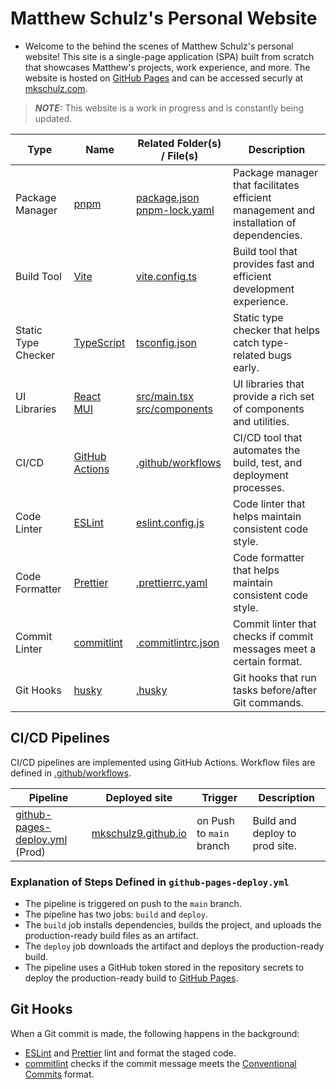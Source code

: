 # Matthew Schulz's Personal Website

- Welcome to the behind the scenes of Matthew Schulz's personal website! This
  site is a single-page application (SPA) built from scratch that showcases
  Matthew's projects, work experience, and more. The website is hosted on
  [GitHub Pages](https://pages.github.com/) and can be accessed securly at
  [mkschulz.com](https://mkschulz.com/).

> **_NOTE:_** This website is a work in progress and is constantly being
> updated.

| Type                | Name                                                               | Related Folder(s) / File(s)                                        | Description                                                                             |
| ------------------- | ------------------------------------------------------------------ | ------------------------------------------------------------------ | --------------------------------------------------------------------------------------- |
| Package Manager     | [pnpm](https://pnpm.io/)                                           | [package.json](package.json) <br> [pnpm-lock.yaml](pnpm-lock.yaml) | Package manager that facilitates efficient management and installation of dependencies. |
| Build Tool          | [Vite](https://vitejs.dev/)                                        | [vite.config.ts](vite.config.ts)                                   | Build tool that provides fast and efficient development experience.                     |
| Static Type Checker | [TypeScript](https://www.typescriptlang.org/)                      | [tsconfig.json](tsconfig.json)                                     | Static type checker that helps catch type-related bugs early.                           |
| UI Libraries        | [React](https://reactjs.org/) <br> [MUI](https://mui.com/)         | [src/main.tsx](src/main.tsx) <br> [src/components](src/components) | UI libraries that provide a rich set of components and utilities.                       |
| CI/CD               | [GitHub Actions](https://github.com/features/actions)              | [.github/workflows](.github/workflows)                             | CI/CD tool that automates the build, test, and deployment processes.                    |
| Code Linter         | [ESLint](https://eslint.org/)                                      | [eslint.config.js](eslint.config.js)                               | Code linter that helps maintain consistent code style.                                  |
| Code Formatter      | [Prettier](https://prettier.io/)                                   | [.prettierrc.yaml](.prettierrc.yaml)                               | Code formatter that helps maintain consistent code style.                               |
| Commit Linter       | [commitlint](https://github.com/conventional-changelog/commitlint) | [.commitlintrc.json](.commitlintrc.json)                           | Commit linter that checks if commit messages meet a certain format.                     |
| Git Hooks           | [husky](https://typicode.github.io/husky/#/)                       | [.husky](.husky)                                                   | Git hooks that run tasks before/after Git commands.                                     |

## CI/CD Pipelines

CI/CD pipelines are implemented using GitHub Actions. Workflow files are defined
in [.github/workflows](.github/workflows).

| Pipeline                                                                    | Deployed site                                      | Trigger                  | Description                    |
| --------------------------------------------------------------------------- | -------------------------------------------------- | ------------------------ | ------------------------------ |
| [github-pages-deploy.yml](.github/workflows/github-pages-deploy.yml) (Prod) | [mkschulz9.github.io](https://mkschulz9.github.io) | on Push to `main` branch | Build and deploy to prod site. |

### Explanation of Steps Defined in `github-pages-deploy.yml`

- The pipeline is triggered on push to the `main` branch.
- The pipeline has two jobs: `build` and `deploy`.
- The `build` job installs dependencies, builds the project, and uploads the
  production-ready build files as an artifact.
- The `deploy` job downloads the artifact and deploys the production-ready
  build.
- The pipeline uses a GitHub token stored in the repository secrets to deploy
  the production-ready build to [GitHub Pages](https://pages.github.com/).

## Git Hooks

When a Git commit is made, the following happens in the background:

- [ESLint](https://eslint.org/) and [Prettier](https://prettier.io/) lint and
  format the staged code.
- [commitlint](https://github.com/conventional-changelog/commitlint) checks if
  the commit message meets the
  [Conventional Commits](https://www.conventionalcommits.org/en/v1.0.0/) format.
